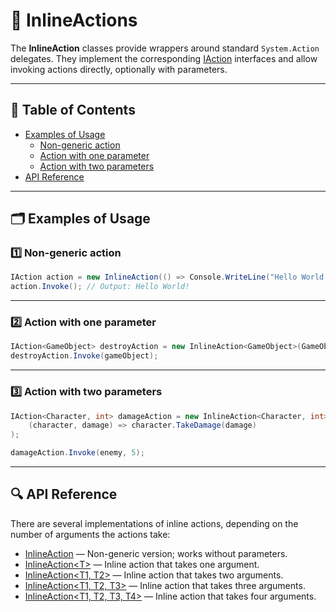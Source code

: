 # 🧩 InlineActions

The **InlineAction** classes provide wrappers around standard `System.Action` delegates.
They implement the corresponding [IAction](IActions.md) interfaces and allow invoking actions directly, optionally with
parameters.

---

## 📑 Table of Contents

- [Examples of Usage](#-examples-of-usage)
  - [Non-generic action](#non-generic-action)
  - [Action with one parameter](#action-with-one-parameter)
  - [Action with two parameters](#action-with-two-parameters)
- [API Reference](#-api-reference)

---


## 🗂 Examples of Usage

### 1️⃣ Non-generic action <div id="non-generic-action"></div>

```csharp
IAction action = new InlineAction(() => Console.WriteLine("Hello World!"));
action.Invoke(); // Output: Hello World!
```

---

### 2️⃣ Action with one parameter <div id="action-with-one-parameter"></div>

```csharp
IAction<GameObject> destroyAction = new InlineAction<GameObject>(GameObject.Destroy);
destroyAction.Invoke(gameObject);
```

---

### 3️⃣ Action with two parameters <div id="action-with-two-parameters"></div>

```csharp
IAction<Character, int> damageAction = new InlineAction<Character, int>(
    (character, damage) => character.TakeDamage(damage)
);

damageAction.Invoke(enemy, 5);
```

---

## 🔍 API Reference

There are several implementations of inline actions, depending on the number of arguments the actions take:

- [InlineAction](InlineAction.md) — Non-generic version; works without parameters.
- [InlineAction&lt;T&gt;](InlineAction%601.md) — Inline action that takes one argument.
- [InlineAction&lt;T1, T2&gt;](InlineAction%602.md) — Inline action that takes two arguments.
- [InlineAction&lt;T1, T2, T3&gt;](InlineAction%603.md) — Inline action that takes three arguments.
- [InlineAction&lt;T1, T2, T3, T4&gt;](InlineAction%604.md) — Inline action that takes four arguments.